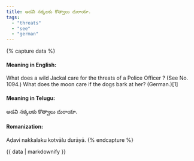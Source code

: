 ```yaml
---
title: అడవి నక్కలకు కొత్వాలు దురాయా.
tags:
  - "threats"
  - "see"
  - "german"
---
```


{% capture data %}
#### Meaning in English:
What does a wild Jackal care for the threats of a Police Officer ?
(See No. 1094.)
What does the moon care if the dogs bark at her? (German.)[1]

#### Meaning in Telugu:
అడవి నక్కలకు కొత్వాలు దురాయా.

#### Romanization:
Aḍavi nakkalaku kotvālu durāyā.
{% endcapture %}

{{ data | markdownify }}

